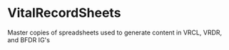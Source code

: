 # VitalRecordSheets
Master copies of spreadsheets used to generate content in VRCL, VRDR, and BFDR IG's
